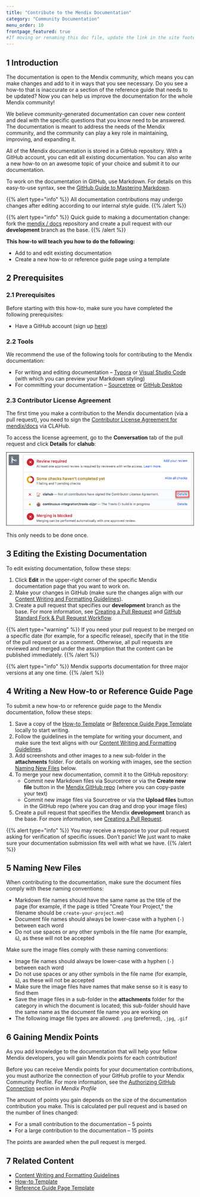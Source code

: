 ```yaml
---
title: "Contribute to the Mendix Documentation"
category: "Community Documentation"
menu_order: 10
frontpage_featured: true
#If moving or renaming this doc file, update the link in the site footer. See Mapping to Products for more details.
---
```


## 1 Introduction

The documentation is open to the Mendix community, which means you can make changes and add to it in ways that you see necessary. Do you see a how-to that is inaccurate or a section of the reference guide that needs to be updated? Now you can help us improve the documentation for the whole Mendix community!

We believe community-generated documentation can cover new content and deal with the specific questions that you know need to be answered. The documentation is meant to address the needs of the Mendix community, and the community can play a key role in maintaining, improving, and expanding it.

All of the Mendix documentation is stored in a GitHub repository. With a GitHub account, you can edit all existing documentation. You can also write a new how-to on an awesome topic of your choice and submit it to our documentation.

To work on the documentation in GitHub, use Markdown. For details on this easy-to-use syntax, see the [GitHub Guide to Mastering Markdown](https://guides.github.com/features/mastering-markdown/).

{{% alert type="info" %}}
All documentation contributions may undergo changes after editing according to our internal style guide.
{{% /alert %}}

{{% alert type="info" %}}
Quick guide to making a documentation change: fork the [mendix / docs](https://github.com/mendix/docs) repository and create a pull request with our **development** branch as the base.
{{% /alert %}}

**This how-to will teach you how to do the following:**

* Add to and edit existing documentation
* Create a new how-to or reference guide page using a template

## 2 Prerequisites

### 2.1 Prerequisites

Before starting with this how-to, make sure you have completed the following prerequisites:

* Have a GitHub account (sign up [here](https://github.com/join))

### 2.2 Tools

We recommend the use of the following tools for contributing to the Mendix documentation:

* For writing and editing documentation – [Typora](https://typora.io/) or [Visual Studio Code](https://code.visualstudio.com) (with which you can preview your Markdown styling)
* For committing your documentation – [Sourcetree](https://www.sourcetreeapp.com/) or [GitHub Desktop](https://desktop.github.com/)

### 2.3 Contributor License Agreement

The first time you make a contribution to the Mendix documentation (via a pull request), you need to sign the [Contributor License Agreement for mendix/docs](https://www.clahub.com/agreements/mendix/docs) via CLAHub.

To access the license agreement, go to the **Conversation** tab of the pull request and click **Details** for **clahub**:

![](attachments/contribute-to-the-mendix-documentation/license_agreement.png)

This only needs to be done once.

## 3 Editing the Existing Documentation

To edit existing documentation, follow these steps:

1. Click **Edit** in the upper-right corner of the specific Mendix documentation page that you want to work on.
2. Make your changes in GitHub (make sure the changes align with our [Content Writing and Formatting Guidelines](content-writing-and-formatting-guidelines)).
3. Create a pull request that specifies our **development** branch as the base. For more information, see [Creating a Pull Request](https://help.github.com/articles/creating-a-pull-request/) and [GitHub Standard Fork & Pull Request Workflow](https://gist.github.com/Chaser324/ce0505fbed06b947d962).

{{% alert type="warning" %}}
If you need your pull request to be merged on a specific date (for example, for a specific release), specify that in the title of the pull request or as a comment. Otherwise, all pull requests are reviewed and merged under the assumption that the content can be published immediately. 
{{% /alert %}}

{{% alert type="info" %}}
Mendix supports documentation for three major versions at any one time.
{{% /alert %}}

## 4 Writing a New How-to or Reference Guide Page

To submit a new how-to or reference guide page to the Mendix documentation, follow these steps:

1. Save a copy of the [How-to Template](the-how-to-template-page) or [Reference Guide Page Template](the-reference-guide-page-template-page) locally to start writing.
2. Follow the guidelines in the template for writing your document, and make sure the text aligns with our [Content Writing and Formatting Guidelines](content-writing-and-formatting-guidelines).
3. Add screenshots and other images to a new sub-folder in the **attachments** folder. For details on working with images, see the section [Naming New Files](#Naming) below.
4. To merge your new documentation, commit it to the GitHub repository:
    *  Commit new Markdown files via Sourcetree or via the **Create new file** button in the [Mendix GitHub repo](https://github.com/mendix/docs) (where you can copy-paste your text)
    *  Commit new image files via Sourcetree or via the **Upload files** button in the GitHub repo (where you can drag and drop your image files)
5. Create a pull request that specifies the Mendix **development** branch as the base. For more information, see [Creating a Pull Request](https://help.github.com/articles/creating-a-pull-request/).

{{% alert type="info" %}}
You may receive a response to your pull request asking for verification of specific issues. Don’t panic! We just want to make sure your documentation submission fits well with what we have.
{{% /alert %}}

## <a name="Naming"></a>5 Naming New Files

When contributing to the documentation, make sure the document files comply with these naming conventions:

* Markdown file names should have the same name as the title of the page (for example, if the page is titled "Create Your Project," the filename should be `create-your-project.md`)
* Document file names should always be lower-case with a hyphen (`-`) between each word
* Do not use spaces or any other symbols in the file name (for example, `&`), as these will not be accepted

Make sure the image files comply with these naming conventions:

* Image file names should always be lower-case with a hyphen (`-`) between each word
 * Do not use spaces or any other symbols in the file name (for example, `&`), as these will not be accepted
* Make sure the image files have names that make sense so it is easy to find them
* Save the image files in a sub-folder in the **attachments** folder for the category in which the document is located; this sub-folder should have the same name as the document file name you are working on
* The following image file types are allowed: `.png` (preferred), `.jpg`,  `.gif`

## 6 Gaining Mendix Points<a name="GainingMendixPoints"></a>

As you add knowledge to the documentation that will help your fellow Mendix developers, you will gain Mendix points for each contribution!

Before you can receive Mendix points for your documentation contributions, you must authorize the connection of your GitHub profile to your Mendix Community Profile. For more information, see the [Authorizing GitHub Connection](/developerportal/mendix-profile/index#github) section in *Mendix Profile*

The amount of points you gain depends on the size of the documentation contribution you make. This is calculated per pull request and is based on the number of lines changed:

* For a small contribution to the documentation – 5 points
* For a large contribution to the documentation – 15 points

The points are awarded when the pull request is merged.

## 7 Related Content

* [Content Writing and Formatting Guidelines](content-writing-and-formatting-guidelines)
* [How-to Template](the-how-to-template-page)
* [Reference Guide Page Template](the-reference-guide-page-template-page)
